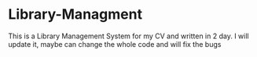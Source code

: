 # Library-Managment
This is a Library Management System for my CV and written in 2 day. I will update it, maybe can change the whole code and will fix the bugs
